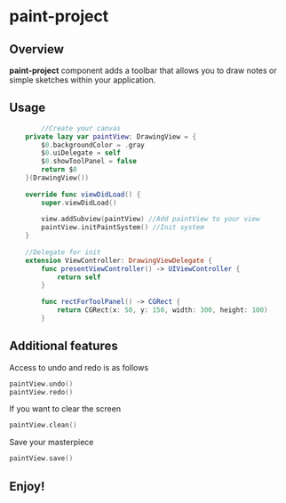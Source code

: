 # paint-project

## Overview

**paint-project** component adds a toolbar that allows you to draw notes or simple sketches within your application.

## Usage
```swift
        //Create your canvas
    private lazy var paintView: DrawingView = {
        $0.backgroundColor = .gray
        $0.uiDelegate = self
        $0.showToolPanel = false
        return $0
    }(DrawingView())
    
    override func viewDidLoad() {
        super.viewDidLoad()
    
        view.addSubview(paintView) //Add paintView to your view
        paintView.initPaintSystem() //Init system
    }
    
    //Delegate for init
    extension ViewController: DrawingViewDelegate {
        func presentViewController() -> UIViewController {
            return self
        }
    
        func rectForToolPanel() -> CGRect {
            return CGRect(x: 50, y: 150, width: 300, height: 100)
        }
```

## Additional features
Access to undo and redo is as follows
```swift
paintView.undo() 
paintView.redo()
```
If you want to clear the screen
```swift
paintView.clean()
```

Save your masterpiece
```swift
paintView.save()
```
## Enjoy!
